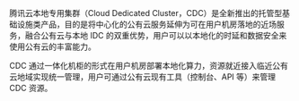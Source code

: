 腾讯云本地专用集群（Cloud Dedicated Cluster，CDC）是全新推出的托管型基础设施类产品，目的是将中心化的公有云服务延伸为可在用户机房落地的近场服务，融合公有云与本地 IDC 的双重优势，用户可以以本地化的时延和数据安全来使用公有云的丰富能力。

CDC 通过一体化机柜的形式在用户机房部署本地化算力，资源就近接入临近公有云地域实现统一管理，用户可通过公有云现有工具（控制台、API 等）来管理 CDC 资源。


